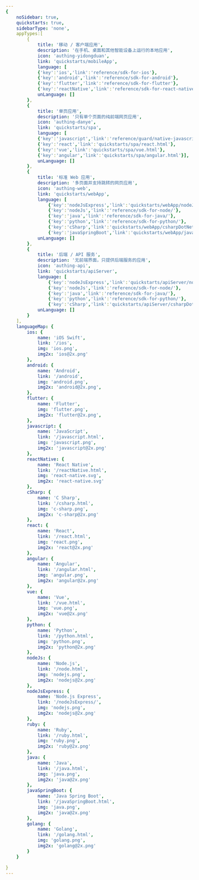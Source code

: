 ```yaml
---
{
    noSidebar: true,
    quickstarts: true,
    sidebarType: 'none',
    appTypes:[
        {
            title: '移动 / 客户端应用',
            description: '在手机、桌面和其他智能设备上运行的本地应用',
            icon: 'authing-yidongduan',
            link: 'quickstarts/mobileApp',
			language: [
			{'key':'ios','link':'reference/sdk-for-ios'},
			{'key':'android','link':'reference/sdk-for-android'},
            {'key':'flutter','link':'reference/sdk-for-flutter'},
			{'key':'reactNative','link':'reference/sdk-for-react-native.html'}],
            unLanguage: []
        },
        {
            title: '单页应用',
            description: '只有单个页面的纯前端网页应用',
            icon: 'authing-danye',
            link: 'quickstarts/spa',
            language: [
			{'key':'javascript','link':'reference/guard/native-javascript.html'},
			{'key':'react','link':'quickstarts/spa/react.html'},
			{'key':'vue','link':'quickstarts/spa/vue.html'},
			{'key':'angular','link':'quickstarts/spa/angular.html'}],
            unLanguage: []
        },
        {
            title: '标准 Web 应用',
            description: '多页面并支持跳转的网页应用',
            icon: 'authing-web',
            link: 'quickstarts/webApp',
			language: [	
				{'key':'nodeJsExpress','link':'quickstarts/webApp/nodeJsExpress.html'},
				{'key':'nodeJs','link':'reference/sdk-for-node/'},
				{'key':'java','link':'reference/sdk-for-java/'},
				{'key':'python','link':'reference/sdk-for-python/'},
				{'key':'cSharp','link':'quickstarts/webApp/csharpDotNetCore.html'},
				{'key':'javaSpringBoot','link':'quickstarts/webApp/javaSpringBoot.html'}],
            unLanguage: []
        },
        {
            title: '后端 / API 服务',
            description: '无前端界面，只提供后端服务的应用',
            icon: 'authing-api',
            link: 'quickstarts/apiServer',
			language: [	
				{'key':'nodeJsExpress','link':'quickstarts/apiServer/nodeJsExpress/'},
				{'key':'nodeJs','link':'reference/sdk-for-node/'},
				{'key':'java','link':'reference/sdk-for-java/'},
				{'key':'python','link':'reference/sdk-for-python/'},
				{'key':'cSharp','link':'quickstarts/apiServer/csharpDotNetCore/'}],
            unLanguage: []
        }
    ],
    languageMap: {
        ios: {
            name: 'iOS Swift',
            link: '/ios',
            img: 'ios.png',
            img2x: 'ios@2x.png'
        },
        android: {
            name: 'Android',
            link: '/android',
            img: 'android.png',
            img2x: 'android@2x.png',
        },
        flutter: {
            name: 'Flutter',
            img: 'flutter.png',
            img2x: 'flutter@2x.png',
        },
        javascript: {
            name: 'JavaScript',
            link: '/javascript.html',
            img: 'javascript.png',
            img2x: 'javascript@2x.png'
        },
        reactNative: {
            name: 'React Native',
            link: '/reactNative.html',
            img: 'react-native.svg',
            img2x: 'react-native.svg'
        },
        cSharp: {
            name: 'C Sharp',
            link: '/csharp.html',
            img: 'c-sharp.png',
            img2x: 'c-sharp@2x.png'
        },
        react: {
            name: 'React',
            link: '/react.html',
            img: 'react.png',
            img2x: 'react@2x.png'
        },
        angular: {
            name: 'Angular',
            link: '/angular.html',
            img: 'angular.png',
            img2x: 'angular@2x.png'
        },
        vue: {
            name: 'Vue',
            link: '/vue.html',
            img: 'vue.png',
            img2x: 'vue@2x.png'
        },
        python: {
            name: 'Python',
            link: '/python.html',
            img: 'python.png',
            img2x: 'python@2x.png'
        },
        nodeJs: {
            name: 'Node.js',
            link: '/node.html',
            img: 'nodejs.png',
            img2x: 'nodejs@2x.png'
        },
        nodeJsExpress: {
            name: 'Node.js Express',
            link: '/nodeJsExpress/',
            img: 'nodejs.png',
            img2x: 'nodejs@2x.png'
        },
        ruby: {
            name: 'Ruby',
            link: '/ruby.html',
            img: 'ruby.png',
            img2x: 'ruby@2x.png'
        },
        java: {
            name: 'Java',
            link: '/java.html',
            img: 'java.png',
            img2x: 'java@2x.png'
        },
        javaSpringBoot: {
            name: 'Java Spring Boot',
            link: '/javaSpringBoot.html',
            img: 'java.png',
            img2x: 'java@2x.png'
        },
        golang: {
            name: 'Golang',
            link: '/golang.html',
            img: 'golang.png',
            img2x: 'golang@2x.png'
        }
    }

}
---
```

